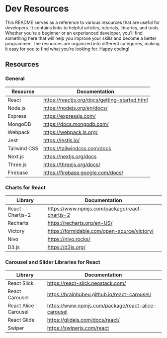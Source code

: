 # Dev Resources
This README serves as a reference to various resources that are useful for developers. It contains links to helpful articles, tutorials, libraries, and tools. Whether you're a beginner or an experienced developer, you'll find something here that will help you improve your skills and become a better programmer. The resources are organized into different categories, making it easy for you to find what you're looking for. Happy coding!

## Resources

### General
| Resource | Documentation |
| --- | --- |
| React | https://reactjs.org/docs/getting-started.html |
| Node.js | https://nodejs.org/en/docs/ |
| Express | https://expressjs.com/ |
| MongoDB | https://docs.mongodb.com/ |
| Webpack | https://webpack.js.org/ |
| Jest | https://jestjs.io/ |
| Tailwind CSS | https://tailwindcss.com/docs |
| Next.js | https://nextjs.org/docs |
| Three.js | https://threejs.org/docs/ |
| Firebase | https://firebase.google.com/docs/ |

### Charts for React 

| Library | Documentation |
| --- | --- |
| React-Chartjs-2 | https://www.npmjs.com/package/react-chartjs-2 |
| Recharts | https://recharts.org/en-US/ |
| Victory | https://formidable.com/open-source/victory/ |
| Nivo | https://nivo.rocks/ |
| D3.js | https://d3js.org/ |

### Carousel and Slider Libraries for React

| Library | Documentation |
| --- | --- |
| React Slick | https://react-slick.neostack.com/ |
| React Carousel | https://brainhubeu.github.io/react-carousel/ |
| React Alice Carousel | https://www.npmjs.com/package/react-alice-carousel |
| React Glide | https://glidejs.com/docs/react/ |
| Swiper | https://swiperjs.com/react |

